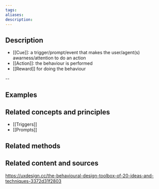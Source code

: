 ```yaml
---
tags: 
aliases: 
description:
---
```


## Description
- [[Cue]]: a trigger/prompt/event that makes the user/agent(s) awarness/attention to do an action
- [[Action]]: the behaviour is performed
- [[Reward]] for doing the behaviour 

--


## Examples 


## Related concepts and principles
- [[Triggers]]
- [[Prompts]]

## Related methods


## Related content and sources
https://uxdesign.cc/the-behavioural-design-toolbox-of-20-ideas-and-techniques-3372d31f2803